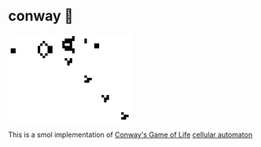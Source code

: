 # conway 🧬

![smol gliders](./images//glider.gif)

This is a smol implementation of [Conway's Game of Life](https://en.wikipedia.org/wiki/Conway%27s_Game_of_Life) [cellular automaton](https://en.wikipedia.org/wiki/Cellular_automaton)